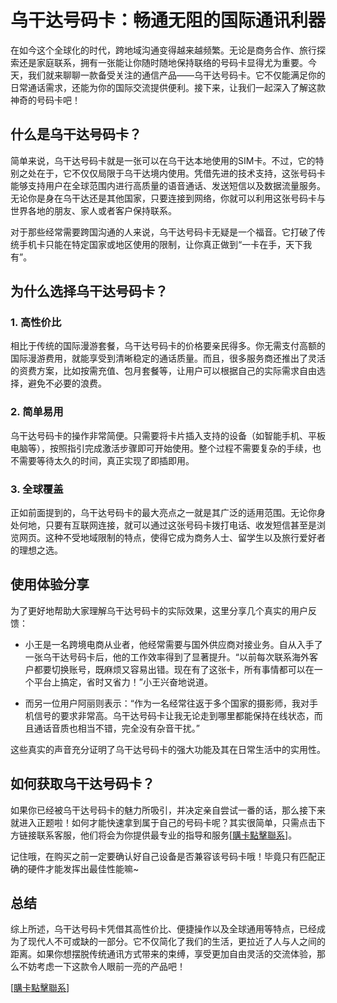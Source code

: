 # 乌干达号码卡：畅通无阻的国际通讯利器

在如今这个全球化的时代，跨地域沟通变得越来越频繁。无论是商务合作、旅行探索还是家庭联系，拥有一张能让你随时随地保持联络的号码卡显得尤为重要。今天，我们就来聊聊一款备受关注的通信产品——乌干达号码卡。它不仅能满足你的日常通话需求，还能为你的国际交流提供便利。接下来，让我们一起深入了解这款神奇的号码卡吧！

## 什么是乌干达号码卡？

简单来说，乌干达号码卡就是一张可以在乌干达本地使用的SIM卡。不过，它的特别之处在于，它不仅仅局限于乌干达境内使用。凭借先进的技术支持，这张号码卡能够支持用户在全球范围内进行高质量的语音通话、发送短信以及数据流量服务。无论你是身在乌干达还是其他国家，只要连接到网络，你就可以利用这张号码卡与世界各地的朋友、家人或者客户保持联系。

对于那些经常需要跨国沟通的人来说，乌干达号码卡无疑是一个福音。它打破了传统手机卡只能在特定国家或地区使用的限制，让你真正做到“一卡在手，天下我有”。

## 为什么选择乌干达号码卡？

### 1. 高性价比
相比于传统的国际漫游套餐，乌干达号码卡的价格要亲民得多。你无需支付高额的国际漫游费用，就能享受到清晰稳定的通话质量。而且，很多服务商还推出了灵活的资费方案，比如按需充值、包月套餐等，让用户可以根据自己的实际需求自由选择，避免不必要的浪费。

### 2. 简单易用
乌干达号码卡的操作非常简便。只需要将卡片插入支持的设备（如智能手机、平板电脑等），按照指引完成激活步骤即可开始使用。整个过程不需要复杂的手续，也不需要等待太久的时间，真正实现了即插即用。

### 3. 全球覆盖
正如前面提到的，乌干达号码卡的最大亮点之一就是其广泛的适用范围。无论你身处何地，只要有互联网连接，就可以通过这张号码卡拨打电话、收发短信甚至是浏览网页。这种不受地域限制的特点，使得它成为商务人士、留学生以及旅行爱好者的理想之选。

## 使用体验分享

为了更好地帮助大家理解乌干达号码卡的实际效果，这里分享几个真实的用户反馈：

- 小王是一名跨境电商从业者，他经常需要与国外供应商对接业务。自从入手了一张乌干达号码卡后，他的工作效率得到了显著提升。“以前每次联系海外客户都要切换账号，既麻烦又容易出错。现在有了这张卡，所有事情都可以在一个平台上搞定，省时又省力！”小王兴奋地说道。

- 而另一位用户阿丽则表示：“作为一名经常往返于多个国家的摄影师，我对手机信号的要求非常高。乌干达号码卡让我无论走到哪里都能保持在线状态，而且通话音质也相当不错，完全没有杂音干扰。”

这些真实的声音充分证明了乌干达号码卡的强大功能及其在日常生活中的实用性。

## 如何获取乌干达号码卡？

如果你已经被乌干达号码卡的魅力所吸引，并决定亲自尝试一番的话，那么接下来就进入正题啦！如何才能快速拿到属于自己的号码卡呢？其实很简单，只需点击下方链接联系客服，他们将会为你提供最专业的指导和服务[[購卡點擊聯系](https://t.me/s/esim1088)]。

记住哦，在购买之前一定要确认好自己设备是否兼容该号码卡哦！毕竟只有匹配正确的硬件才能发挥出最佳性能嘛~

## 总结

综上所述，乌干达号码卡凭借其高性价比、便捷操作以及全球通用等特点，已经成为了现代人不可或缺的一部分。它不仅简化了我们的生活，更拉近了人与人之间的距离。如果你想摆脱传统通讯方式带来的束缚，享受更加自由灵活的交流体验，那么不妨考虑一下这款令人眼前一亮的产品吧！

[[購卡點擊聯系](https://t.me/s/esim1088)]